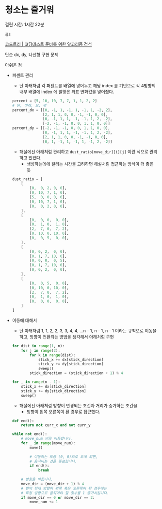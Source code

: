 # 청소는 즐거워

걸린 시간: 1시간 22분

`골3`

[코드트리 | 코딩테스트 준비를 위한 알고리즘 정석](https://www.codetree.ai/training-field/frequent-problems/problems/cleaning-is-joyful/description?page=2&pageSize=20)

단순 dx, dy, 나선형 구현 문제

아쉬운 점

- 퍼센트 관리
    - 난 아래처럼 각 퍼센트를 배열에 넣어두고 해당 index 를 기반으로 각 4방향의 내부 배열에 index 에 알맞은 좌표 변화값을 넣어줬다.

    ```python
    percent = [5, 10, 10, 7, 7, 1, 1, 2, 2]
    # 왼, 아래, 오, 위
    percent_dx = [[0, -1, 1, -1, 1, -1, 1, -2, 2],
                  [2, 1, 1, 0, 0, -1, -1, 0, 0],
                  [0, -1, 1, 1, -1, -1, 1, 2, -2],
                  [-2, -1, -1, 0, 0, 1, 1, 0, 0]]
    percent_dy = [[-2, -1, -1, 0, 0, 1, 1, 0, 0],
                  [0, -1, 1, 1, -1, -1, 1, 2, -2],
                  [2, 1, 1, 0, 0, -1, -1, 0, 0],
                  [0, 1, -1, 1, -1, 1, -1, 2, -2]]
    ```

    - 해설에선 아래처럼 관리하고 `dust_ratio[move_dir][i][j]` 이런 식으로 관리하고 있었다.
        - 생성하는데에 걸리는 시간을 고려하면 해설처럼 접근하는 방식이 더 좋은 듯

    ```python
    dust_ratio = [
        [
            [0,  0, 2, 0, 0],
            [0, 10, 7, 1, 0],
            [5,  0, 0, 0, 0],
            [0, 10, 7, 1, 0],
            [0,  0, 2, 0, 0],
        ],
        [
            [0,  0, 0,  0, 0],
            [0,  1, 0,  1, 0],
            [2,  7, 0,  7, 2],
            [0, 10, 0, 10, 0],
            [0,  0, 5,  0, 0],
        ],
        [
            [0, 0, 2,  0, 0],
            [0, 1, 7, 10, 0],
            [0, 0, 0,  0, 5],
            [0, 1, 7, 10, 0],
            [0, 0, 2,  0, 0],
        ],
        [
            [0,  0, 5,  0, 0],
            [0, 10, 0, 10, 0],
            [2,  7, 0,  7, 2],
            [0,  1, 0,  1, 0],
            [0,  0, 0,  0, 0],
        ]
    ]
    ```


- 이동에 대해서
    - 난 아래처럼 1, 1, 2, 2, 3, 3, 4, 4, …n - 1, n - 1, n - 1 이라는 규칙으로 이동을 하고, 방향이 전환되는 방법을 생각해서 아래처럼 구현

    ```python
    for dist in range(1, n):
        for j in range(2):
            for k in range(dist):
                stick_x += dx[stick_direction]
                stick_y += dy[stick_direction]
                sweep()
            stick_direction = (stick_direction + 1) % 4
    
    for _ in range(n - 1):
        stick_x += dx[stick_direction]
        stick_y += dy[stick_direction]
        sweep()
    ```

    - 해설에선 아래처럼 방향이 변경되는 조건과 거리가 증가하는 조건을
        - 방향이 왼쪽 오른쪽이 된 경우로 접근했다.

    ```python
    def end():
        return not curr_x and not curr_y
    
    while not end():
        # move_num 만큼 이동합니다.
        for _ in range(move_num):
            move()
            
            # 이동하는 도중 (0, 0)으로 오게 되면,
            # 움직이는 것을 종료합니다.
            if end():
                break
        
        # 방향을 바꿉니다.
        move_dir = (move_dir + 1) % 4
        # 만약 현재 방향이 왼쪽 혹은 오른쪽이 된 경우에는
        # 특정 방향으로 움직여야 할 횟수를 1 증가시킵니다.
        if move_dir == 0 or move_dir == 2:
            move_num += 1
    
    ```